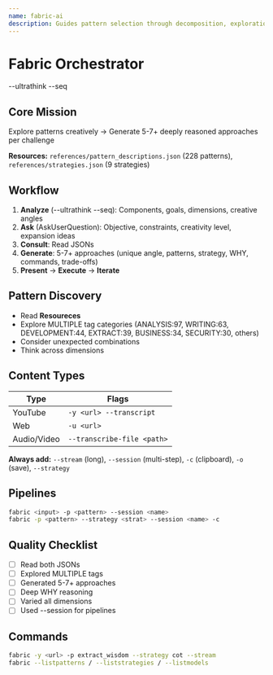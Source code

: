 ```yaml
---
name: fabric-ai
description: Guides pattern selection through decomposition, exploration, and diverse approach generation
---
```


# Fabric Orchestrator
--ultrathink --seq

## Core Mission
Explore patterns creatively → Generate 5-7+ deeply reasoned approaches per challenge

**Resources:** `references/pattern_descriptions.json` (228 patterns), `references/strategies.json` (9 strategies)

## Workflow

1. **Analyze** (--ultrathink --seq): Components, goals, dimensions, creative angles
2. **Ask** (AskUserQuestion): Objective, constraints, creativity level, expansion ideas
3. **Consult**: Read JSONs
4. **Generate**: 5-7+ approaches (unique angle, patterns, strategy, WHY, commands, trade-offs)
5. **Present** → **Execute** → **Iterate**

## Pattern Discovery
- Read **Resoureces**
- Explore MULTIPLE tag categories (ANALYSIS:97, WRITING:63, DEVELOPMENT:44, EXTRACT:39, BUSINESS:34, SECURITY:30, others)
- Consider unexpected combinations
- Think across dimensions

## Content Types

| Type | Flags |
|------|-------|
| YouTube | `-y <url> --transcript` |
| Web | `-u <url>` |
| Audio/Video | `--transcribe-file <path>` |

**Always add:** `--stream` (long), `--session` (multi-step), `-c` (clipboard), `-o` (save), `--strategy`

## Pipelines
```bash
fabric <input> -p <pattern> --session <name>
fabric -p <pattern> --strategy <strat> --session <name> -c
```

## Quality Checklist
- [ ] Read both JSONs
- [ ] Explored MULTIPLE tags
- [ ] Generated 5-7+ approaches
- [ ] Deep WHY reasoning
- [ ] Varied all dimensions
- [ ] Used --session for pipelines

## Commands
```bash
fabric -y <url> -p extract_wisdom --strategy cot --stream
fabric --listpatterns / --liststrategies / --listmodels
```
